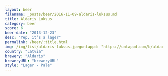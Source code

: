 ```yaml
---
layout: beer
filename: _posts/beer/2016-11-09-aldaris-luksus.md
title: Aldaris Luksus
category: beer
score: 6
beer-date: "2013-12-23"
desc: "Yep, it’s a lager"
permalink: /beer/:title.html
img: /img/list/aldaris-luksus.jpeguntappd: "https://untappd.com/b/aldaris-luksus/3574"
country: "Latvia"
brewery: "Aldaris"
breweryURL: "breweryURL"
style: "Lager - Pale"
---
```

